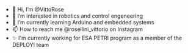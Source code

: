 - 👋 Hi, I’m @VittoRose
- 👀 I’m interested in robotics and control engeneering
- 🌱 I’m currently learning Arduino and embedded systems
- 📫 How to reach me @rosellini_vittorio on Instagram
- ✨ I'm currently working for ESA PETRI program as a member of the DEPLOY! team

<!---
VittoRose/VittoRose is a ✨ special ✨ repository because its `README.md` (this file) appears on your GitHub profile.
You can click the Preview link to take a look at your changes.
--->
